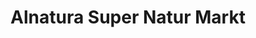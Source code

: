 ---
title: "Alnatura Super Natur Markt"
url: /berlin/alnatura-super-natur-markt-else-lasker-schueler-strasse/
shop: Supermarkt
---